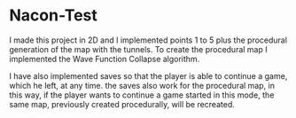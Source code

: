 # Nacon-Test

I made this project in 2D and I implemented points 1 to 5 plus the procedural generation of the map with the tunnels.
To create the procedural map I implemented the Wave Function Collapse algorithm.

I have also implemented saves so that the player is able to continue a game, which he left, at any time.
the saves also work for the procedural map, in this way, if the player wants to continue a game started in this mode,
the same map, previously created procedurally, will be recreated.
